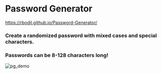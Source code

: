# Password Generator

https://rbodil.github.io/Password-Generator/

### Create a randomized password with mixed cases and special characters.
### Passwords can be 8-128 characters long!

![pg_demo](/Password-Generator/Assets/Deployed-Screenshot.png)
